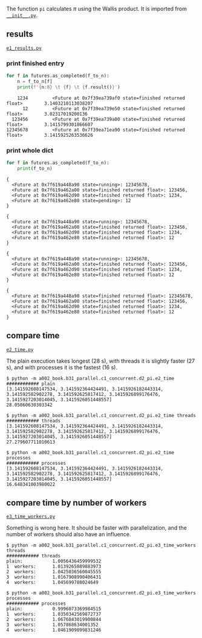 The function `pi` calculates _&pi;_ using the Wallis product. It is imported from [`__init__.py`](__init__.py).

## results

[`e1_results.py`](e1_results.py)

### print finished entry

```python
for f in futures.as_completed(f_to_n):
    n = f_to_n[f]
    print(f'{n:8} \t {f} \t {f.result()}')
```

``` 
    1234         <Future at 0x7f39ea739af0 state=finished returned float>        3.1403210113038207
      12         <Future at 0x7f39ea739e50 state=finished returned float>        3.02317019200136
  123456         <Future at 0x7f39ea739a00 state=finished returned float>        3.1415799301866607
12345678         <Future at 0x7f39ea71ea90 state=finished returned float>        3.1415925263536626
```

### print whole dict

```python
for f in futures.as_completed(f_to_n):
    print(f_to_n)
```

```
{
  <Future at 0x7f619a448a90 state=running>: 12345678, 
  <Future at 0x7f619a462a00 state=finished returned float>: 123456, 
  <Future at 0x7f619a462d90 state=finished returned float>: 1234, 
  <Future at 0x7f619a462e80 state=pending>: 12
}

{
  <Future at 0x7f619a448a90 state=running>: 12345678, 
  <Future at 0x7f619a462a00 state=finished returned float>: 123456, 
  <Future at 0x7f619a462d90 state=finished returned float>: 1234, 
  <Future at 0x7f619a462e80 state=finished returned float>: 12
}

{
  <Future at 0x7f619a448a90 state=running>: 12345678, 
  <Future at 0x7f619a462a00 state=finished returned float>: 123456, 
  <Future at 0x7f619a462d90 state=finished returned float>: 1234, 
  <Future at 0x7f619a462e80 state=finished returned float>: 12
}

{
  <Future at 0x7f619a448a90 state=finished returned float>: 12345678, 
  <Future at 0x7f619a462a00 state=finished returned float>: 123456, 
  <Future at 0x7f619a462d90 state=finished returned float>: 1234, 
  <Future at 0x7f619a462e80 state=finished returned float>: 12
}
```

## compare time

[`e2_time.py`](e2_time.py)

The plain execution takes longest (28 s), with threads it is slightly faster (27 s), and with processes it is the fastest (16 s).

```
$ python -m a002_book.b31_parallel.c1_concurrent.d2_pi.e2_time
############ plain
[3.141592608147534, 3.141592364424491, 3.1415926182443314, 3.141592582902278, 3.141592625817412, 3.1415926899176476, 3.1415927203014045, 3.1415926051448557]
28.05060630303342

$ python -m a002_book.b31_parallel.c1_concurrent.d2_pi.e2_time threads
############ threads
[3.141592608147534, 3.141592364424491, 3.1415926182443314, 3.141592582902278, 3.141592625817412, 3.1415926899176476, 3.1415927203014045, 3.1415926051448557]
27.279607711010613

$ python -m a002_book.b31_parallel.c1_concurrent.d2_pi.e2_time processes
############ processes
[3.141592608147534, 3.141592364424491, 3.1415926182443314, 3.141592582902278, 3.141592625817412, 3.1415926899176476, 3.1415927203014045, 3.1415926051448557]
16.648341003980022
```

## compare time by number of workers

[`e3_time_workers.py`](e3_time_workers.py)

Something is wrong here. It should be faster with parallelization,
and the number of workers should also have an influence.

``` 
$ python -m a002_book.b31_parallel.c1_concurrent.d2_pi.e3_time_workers threads
############ threads
plain:           1.0056436459999532
1  workers:      1.0139265889883973
2  workers:      1.0425036560045555
3  workers:      1.0167908990406431
4  workers:      1.045699788024649

$ python -m a002_book.b31_parallel.c1_concurrent.d2_pi.e3_time_workers processes
############ processes
plain:           0.9996073369984515
1  workers:      1.0350342569872737
2  workers:      1.0676843019900844
3  workers:      1.057868634001352
4  workers:      1.0461909099831246

```
